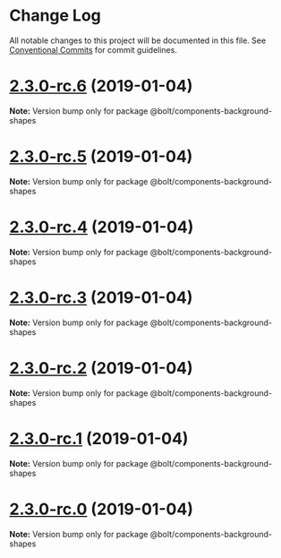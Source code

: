 # Change Log

All notable changes to this project will be documented in this file.
See [Conventional Commits](https://conventionalcommits.org) for commit guidelines.

# [2.3.0-rc.6](https://github.com/bolt-design-system/bolt/tree/master/packages/components/bolt-background-shapes/compare/v2.3.0-rc.5...v2.3.0-rc.6) (2019-01-04)

**Note:** Version bump only for package @bolt/components-background-shapes





# [2.3.0-rc.5](https://github.com/bolt-design-system/bolt/tree/master/packages/components/bolt-background-shapes/compare/v2.3.0-rc.4...v2.3.0-rc.5) (2019-01-04)

**Note:** Version bump only for package @bolt/components-background-shapes





# [2.3.0-rc.4](https://github.com/bolt-design-system/bolt/tree/master/packages/components/bolt-background-shapes/compare/v2.3.0-rc.3...v2.3.0-rc.4) (2019-01-04)

**Note:** Version bump only for package @bolt/components-background-shapes





# [2.3.0-rc.3](https://github.com/bolt-design-system/bolt/tree/master/packages/components/bolt-background-shapes/compare/v2.3.0-rc.2...v2.3.0-rc.3) (2019-01-04)

**Note:** Version bump only for package @bolt/components-background-shapes





# [2.3.0-rc.2](https://github.com/bolt-design-system/bolt/tree/master/packages/components/bolt-background-shapes/compare/v2.3.0-rc.1...v2.3.0-rc.2) (2019-01-04)

**Note:** Version bump only for package @bolt/components-background-shapes





# [2.3.0-rc.1](https://github.com/bolt-design-system/bolt/tree/master/packages/components/bolt-background-shapes/compare/vv2.3.0-rc.0...v2.3.0-rc.1) (2019-01-04)

**Note:** Version bump only for package @bolt/components-background-shapes





# [2.3.0-rc.0](https://github.com/bolt-design-system/bolt/tree/master/packages/components/bolt-background-shapes/compare/v2.2.1...v2.3.0-rc.0) (2019-01-04)

**Note:** Version bump only for package @bolt/components-background-shapes
